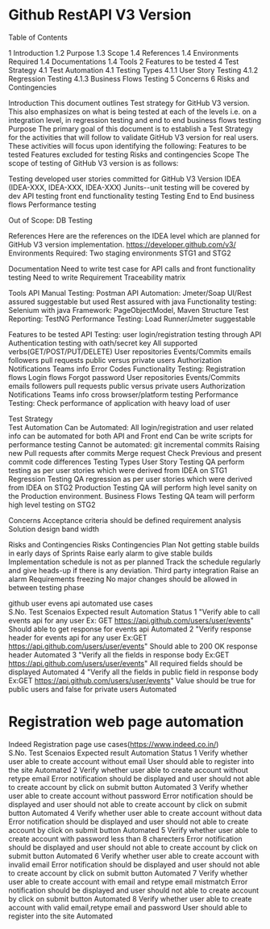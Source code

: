# Github RestAPI V3 Version 
Table of Contents

1	Introduction
1.2	Purpose
1.3	Scope
1.4	References
1.4	Environments Required
1.4	Documentations
1.4	Tools
2	Features to be tested
4	Test Strategy
	4.1        Test Automation
4.1	Testing Types
4.1.1	User Story Testing
4.1.2	Regression Testing
4.1.3	Business Flows Testing
5	Concerns
6	Risks and Contingencies



Introduction
This document outlines Test strategy for GitHub V3 version. This also emphasizes on what is being tested at each of the levels i.e. on a integration level, in regression testing and end to end business flows testing
Purpose
The primary goal of this document is to establish a Test Strategy for the activities that will follow to validate GitHub V3 version for real users. These activities will focus upon identifying the following:
Features to be tested
Features excluded for testing
Risks and contingencies
Scope
The scope of testing of GitHub V3 version is as follows:

Testing developed user stories committed for GitHub V3 Version IDEA (IDEA-XXX, IDEA-XXX, IDEA-XXX)
Junits--unit testing will be covered by dev
API testing
front end functionality testing
Testing End to End business flows
Performance testing

Out of Scope:
DB Testing

References
Here are the references on the IDEA level which are planned for GitHub V3 version implementation.
https://developer.github.com/v3/
Environments Required:
Two staging environments STG1 and STG2

Documentation
Need to write test case for API calls and front functionality testing
Need to write Requirement Traceability matrix

Tools
	API Manual Testing: Postman
API Automation: Jmeter/Soap UI/Rest assured suggestable but used Rest assured with java
Functionality testing: Selenium with java
Framework: PageObjectModel, Maven Structure
Test Reporting: TestNG
Performance Testing: Load Runner/Jmeter suggestable

Features to be tested 
API Testing:
user login/registration testing through API
Authentication testing with oath/secret key
All supported verbs(GET/POST/PUT/DELETE)
User repositories
Events/Commits
emails
followers
pull requests
public versus private users
Authorization
Notifications
Teams info
Error Codes
Functionality Testing:
Registration flows
Login flows
Forgot password
User repositories
Events/Commits
emails
followers
pull requests
public versus private users
Authorization
Notifications
Teams info
cross browser/platform testing
Performance Testing:
Check performance of application with  heavy load of user

Test Strategy    
Test Automation
Can be Automated:
All login/registration and user related info can be automated for both API and Front end
Can be write scripts for performance testing
Cannot be automated:
git  incremental commits
Raising  new  Pull requests after commits
Merge request
Check Previous and present commit code differences
Testing Types
User Story Testing 
QA perform testing as per user stories which were derived from IDEA on STG1
Regression Testing 
QA regression as per user stories which were derived from IDEA on STG2
Production Testing 
QA will perform high level sanity on the Production environment.
Business Flows Testing 
QA team will perform high level testing on STG2 

Concerns
Acceptance criteria should be defined
requirement analysis
Solution design
 band width
 
Risks and Contingencies 
Risks	Contingencies Plan
Not getting stable builds in early days of Sprints	Raise early alarm to give stable builds
Implementation schedule is not as per planned	Track the schedule regularly and give heads-up if there is any deviation.
Third party integration 	Raise an alarm
Requirements freezing	No major changes should be allowed in between testing phase


github user evens api automated use cases			
S.No.	Test Scenaios	Expected result	Automation Status
1	"Verify able to call events api for any user
Ex: GET https://api.github.com/users/user/events"	Should able to get response for events api	Automated
2	"Verify response header for events api for any user
Ex:GET https://api.github.com/users/user/events"	Should able to 200 OK response header	Automated
3	"Verify all the fields in response body
Ex:GET https://api.github.com/users/user/events"	All required fields should be displayed	Automated
4	"Verify all the fields in public field in response body
Ex:GET https://api.github.com/users/user/events"	Value should be true for public users and false for private users	Automated

# Registration web page automation 
Indeed Registration page use cases(https://www.indeed.co.in/)			
S.No.	Test Scenaios	Expected result	Automation Status
1	Verify whether user able to create account without email	User should able to register into the site	Automated
2	Verify whether user able to create account without retype email	Error notification should be displayed and user should not able to create account by click on submit button	Automated
3	Verify whether user able to create account without password	Error notification should be displayed and user should not able to create account by click on submit button	Automated
4	Verify whether user able to create account without data	Error notification should be displayed and user should not able to create account by click on submit button	Automated
5	Verify whether user able to create account with password less than 8 charecters	Error notification should be displayed and user should not able to create account by click on submit button	Automated
6	Verify whether user able to create account with invalid email	Error notification should be displayed and user should not able to create account by click on submit button	Automated
7	Verify whether user able to create account with email and retype email mistmatch	Error notification should be displayed and user should not able to create account by click on submit button	Automated
8	Verify whether user able to create account with valid email,retype email and password	User should able to register into the site	Automated
			